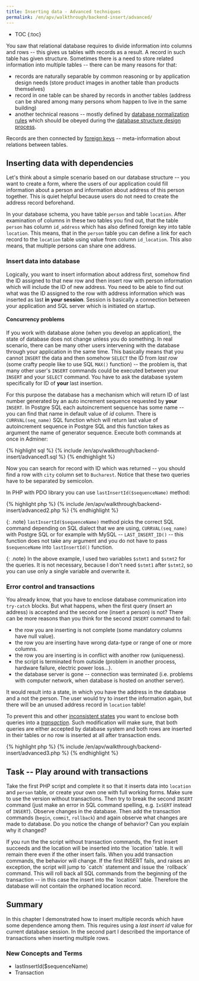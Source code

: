 ```yaml
---
title: Inserting data - Advanced techniques
permalink: /en/apv/walkthrough/backend-insert/advanced/
---
```


* TOC
{:toc}

You saw that relational database requires to divide information into columns and rows -- this gives us
tables with records as a result. A record in such table has given structure. Sometimes there is a need to store
related information into multiple tables -- there can be many reasons for that:

- records are naturally separable by common reasoning or by application design needs
  (store product images in another table than products themselves)
- record in one table can be shared by records in another tables (address can be shared
  among many persons whom happen to live in the same building)
- another technical reasons -- mostly defined by 
[database normalization rules](/en/apv/articles/database-design/#database-normalization) which
  should be obeyed during the [database structure design process](/en/apv/articles/database-design/).
  
Records are then connected by [foreign keys](/en/apv/articles/relational-database/#foreign-key) -- meta-information
about relations between tables.

## Inserting data with dependencies

Let's think about a simple scenario based on our database structure -- you want to create a form, where the users
of our application could fill information about a person and information about address of this person together.
This is quiet helpful because users do not need to create the address record beforehand.

In your database schema, you have table `person` and table `location`. After examination of columns in these two
tables you find out, that the table `person` has column `id_address` which has also defined foreign key into table `location`.
This means, that in the `person` table you can define a link for each record to the `location` table using value from
column `id_location`. This also means, that multiple persons can share one address.

### Insert data into database

Logically, you want to insert information about address first, somehow find the ID assigned to that new row and then
insert row with person information which will include the ID of new address. You need to be able to find out what was
the ID assigned to the row with address information which was inserted as last **in your session**. Session is
basically a connection between your application and SQL server which is initiated on startup.

#### Concurrency problems

If you work with database alone (when you develop an application), the state of database does not change unless
you do something. In real scenario, there can be many other users intervening with the database through your application
in the same time. This basically means that you cannot `INSERT` the data and then somehow `SELECT` the ID from *last row*
(some crafty people like to use SQL `MAX()` function) -- the problem is, that many other user's `INSERT` commands
could be executed between your `INSERT` and your `SELECT` command. You have to ask the database system specifically
for ID of **your** last insertion.

For this purpose the database has a mechanism which will return ID of last number generated by an auto increment
sequence requested by **your** `INSERT`. In Postgre SQL each autoincrement sequence has some name -- you can find
that name in default value of *id* column. There is `CURRVAL(seq_name)` SQL function which will return last value 
of autoincrement
sequence in Postgre SQL and this function takes as argument the name of generator sequence. Execute both commands
at once in Adminer:

{% highlight sql %}
{% include /en/apv/walkthrough/backend-insert/advanced1.sql %}
{% endhighlight %}

Now you can search for record with ID which was returned -- you should find a row with `city` column set to `Bucharest`.
Notice that these two queries have to be separated by semicolon.

In PHP with PDO library you can use `lastInsertId($sequenceName)` method:

{% highlight php %}
{% include /en/apv/walkthrough/backend-insert/advanced2.php %}
{% endhighlight %}

{: .note}
`lastInsertId($sequenceName)` method picks the correct SQL command depending on SQL dialect that we are using,
`CURRVAL(seq_name)` with Postgre SQL or for example with MySQL -- `LAST_INSERT_ID()` -- this function does not
take any argument and you do not have to pass `$sequenceName` into `lastInsertId()` function.

{: .note}
In the above example, I used two variables `$stmt1` and `$stmt2` for the queries. It is not necessary, because 
I don't need `$stmt1` after `$stmt2`, so you can use only a single variable and overwrite it.  

### Error control and transactions

You already know, that you have to enclose database communication into `try-catch` blocks. But what happens, when the
first query (insert an address) is accepted and the second one (insert a person) is not? There can be more reasons than
you think for the second `INSERT` command to fail:

- the row you are inserting is not complete (some mandatory columns have null value).
- the row you are inserting have wrong data-type or range of one or more columns.
- the row you are inserting is in conflict with another row (uniqueness).
- the script is terminated from outside (problem in another process, hardware failure, electric power loss...).
- the database server is gone -- connection was terminated (i.e. problems with computer network, when database is hosted on another server).

It would result into a state, in which you have the address in the database and a not the person. The user would try to
insert the information again, but there will be an unused address record in `location` table!

To prevent this and other [inconsistent states](/en/apv/articles/database-systems/#data-integrity) you 
want to enclose both queries into a [*transaction*](/en/apv/articles/database-systems#transaction).
Such modification will make sure, that both queries are either accepted by database system and both 
rows are inserted in their tables or no row is inserted at all after transaction ends.

{% highlight php %}
{% include /en/apv/walkthrough/backend-insert/advanced3.php %}
{% endhighlight %}

## Task -- Play around with transactions
Take the first PHP script and complete it so that it inserts data into `location` and `person` table, or create your
own one with full working forms. Make sure to use the version without transactions. Then try to break 
the second `INSERT` command (just make an error in SQL command spelling, e.g. `IxSERT` instead of 
`INSERT`). Observe changes in the database. Then add the transaction commands (`begin`, `commit`, `rollback`) 
and again observe what changes are made to database. Do you notice the change of behavior? 
Can you explain why it changed? 

<div class="solution">
    <p>
        If you run the the script without transaction commands, the first insert succeeds and the location
        will be inserted into the `location` table. It will remain there even if the other insert fails.
        When you add transaction commands, the behavior will change. If the first INSERT fails, and 
        raises an exception, the script will jump to `catch` statement and issue the `rollback` command. 
        This will roll back all SQL commands from the beginning of the transaction -- in this case the
        insert into the `location` table. Therefore the database will not contain the orphaned location record.
    </p>
</div>

## Summary
In this chapter I demonstrated how to insert multiple records which have some dependence among them. This requires
using a *last insert id* value for current database session. In the second part 
I described the importance of transactions when inserting multiple rows.

### New Concepts and Terms
- lastInsertId($sequenceName)
- Transaction
